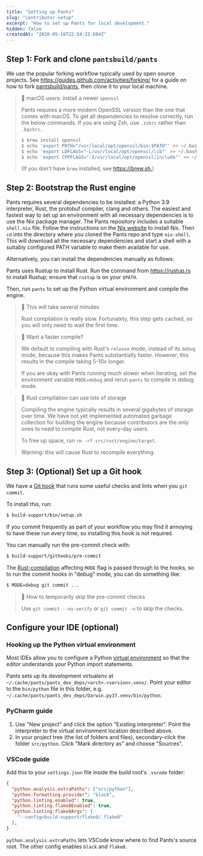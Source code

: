 ```yaml
---
title: "Setting up Pants"
slug: "contributor-setup"
excerpt: "How to set up Pants for local development."
hidden: false
createdAt: "2020-05-16T22:54:22.684Z"
---
```

Step 1: Fork and clone `pantsbuild/pants`
-----------------------------------------

We use the popular forking workflow typically used by open source projects. See <https://guides.github.com/activities/forking/> for a guide on how to fork [pantsbuild/pants](https://github.com/pantsbuild/pants), then clone it to your local machine.

> 🚧 macOS users: install a newer `openssl`
> 
> Pants requires a more modern OpenSSL version than the one that comes with macOS. To get all dependencies to resolve correctly, run the below commands. If you are using Zsh, use `.zshrc` rather than `.bashrc`.
> 
> ```bash
> $ brew install openssl
> $ echo 'export PATH="/usr/local/opt/openssl/bin:$PATH"' >> ~/.bashrc
> $ echo 'export LDFLAGS="-L/usr/local/opt/openssl/lib"' >> ~/.bashrc
> $ echo 'export CPPFLAGS="-I/usr/local/opt/openssl/include"' >> ~/.bashrc
> ```
> 
> (If you don't have `brew` installed, see <https://brew.sh.>)

Step 2: Bootstrap the Rust engine
---------------------------------

Pants requires several dependencies to be installed: a Python 3.9 interpreter, Rust, the protobuf compiler, clang and others. The easiest and fastest way to set up an environment with all necessary dependencies is to use the Nix package manager. The Pants repository includes a suitable `shell.nix` file. Follow the instructions on the [Nix website](https://nixos.org/download.html) to install Nix. Then `cd` into the directory where you cloned the Pants repo and type `nix-shell`. This will download all the necessary dependencies and start a shell with a suitably configured PATH variable to make them available for use.

Alternatively, you can install the dependencies manually as follows:

Pants uses Rustup to install Rust. Run the command from <https://rustup.rs> to install Rustup; ensure that `rustup` is on your `$PATH`.

Then, run `pants` to set up the Python virtual environment and compile the engine.

> 🚧 This will take several minutes
> 
> Rust compilation is really slow. Fortunately, this step gets cached, so you will only need to wait the first time.

> 📘 Want a faster compile?
> 
> We default to compiling with Rust's `release` mode, instead of its `debug` mode, because this makes Pants substantially faster.  However, this results in the compile taking 5-10x longer.
> 
> If you are okay with Pants running much slower when iterating, set the environment variable `MODE=debug` and rerun `pants` to compile in debug mode.

> 🚧 Rust compilation can use lots of storage
> 
> Compiling the engine typically results in several gigabytes of storage over time. We have not yet implemented automated garbage collection for building the engine because contributors are the only ones to need to compile Rust, not every-day users.
> 
> To free up space, run `rm -rf src/rust/engine/target`.
> 
> Warning: this will cause Rust to recompile everything.


Step 3: (Optional) Set up a Git hook
------------------------------------

We have a [Git hook](https://git-scm.com/book/en/v2/Customizing-Git-Git-Hooks) that runs some useful checks and lints when you `git commit`.

To install this, run:

```bash
$ build-support/bin/setup.sh
```

If you commit frequently as part of your workflow you may find it annoying to have these run every time, so installing this hook is not required.

You can manually run the pre-commit check with:

```bash
$ build-support/githooks/pre-commit
```

The [Rust-compilation](doc:contributions-rust) affecting `MODE` flag is passed through to the hooks, so to run the commit hooks in "debug" mode, you can do something like:

```bash
$ MODE=debug git commit ...
```

> 📘 How to temporarily skip the pre-commit checks
> 
> Use `git commit --no-verify` or `git commit -n` to skip the checks.

Configure your IDE (optional)
-----------------------------

### Hooking up the Python virtual environment

Most IDEs allow you to configure a Python [virtual environment](https://docs.python.org/3/tutorial/venv.html) so that the editor understands your Python import statements. 

Pants sets up its development virtualenv at `~/.cache/pants/pants_dev_deps/<arch>.<version>.venv/`. Point your editor to the `bin/python` file in this folder, e.g. `~/.cache/pants/pants_dev_deps/Darwin.py37.venv/bin/python`.

### PyCharm guide

1. Use "New project" and click the option "Existing interpreter". Point the interpreter to the virtual environment location described above.
2. In your project tree (the list of folders and files), secondary-click the folder `src/python`. Click "Mark directory as" and choose "Sources". 

### VSCode guide

Add this to your `settings.json` file inside the build root's `.vscode` folder:

```json settings.json
{
  "python.analysis.extraPaths": ["src/python"],
  "python.formatting.provider": "black",
  "python.linting.enabled": true,  
  "python.linting.flake8Enabled": true,
  "python.linting.flake8Args": [
    "--config=build-support/flake8/.flake8"
  ],
}
```

`python.analysis.extraPaths` lets VSCode know where to find Pants's source root. The other config enables `black` and `flake8`.
